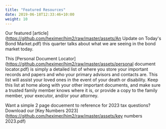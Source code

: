 ```yaml
---
title: "Featured Resources"
date: 2019-06-18T12:33:46+10:00
weight: 10
---
```


Our featured [article](https://github.com/heximer/him2/raw/master/assets/An Update on Today's Bond Market.pdf) this quarter talks about what we are seeing in the bond market today. 

This [Personal Document Locator](https://github.com/heximer/him2/raw/master/assets/personal document locator.pdf) is simply a detailed list of where you store your important records and papers 
and who your primary advisors and contacts are. This list will assist your loved ones in the event of your death 
or disability. Keep this list at home along with your other important documents, and make sure a trusted family 
member knows where it is, or provide a copy to the family member, your executor, and/or your attorney.

Want a simple 2 page docuement to reference for 2023 tax questions? Download our [Key Numbers 2023](https://github.com/heximer/him2/raw/master/assets/key numbers 2023.pdf)


